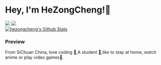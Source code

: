 # Hey, I'm HeZongCheng!👏
![](https://readme-typing-svg.demolab.com/?font=Fira+Code&pause=500&width=900&lines=My%20name%20is%20He%20Zongcheng,%20from%20Bazhong,%20Sichuan,%20China.%20Nice%20to%20meet%20you%20!;)
![](https://moe-counter.glitch.me/get/@hezongcheng.github.readme?theme=rule34)<br>
[![hezongcheng's Github Stats](https://github-readme-stats.vercel.app/api/top-langs/?username=hezongcheng&theme=calm&langs_count=6&layout=compact)](https://github.com/anuraghazra/github-readme-stats)

### Preview
From SiChuan China, love coding 🐘,A student 🏫,like to stay at home, watch anime or play video games🌿.




